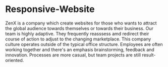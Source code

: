 # Responsive-Website
ZenX is a company which create websites for those who wants to attract the global audience towards themselves or towards their business.  Our team is highly adaptive. They frequently reasssess amd redirect their course of action to adjust to the changing marketplace.  This company culture operates outside of the typical office structure. Employees are often working together and there's an emphasis  brainstorming, feedback and innovation. Processes are more casual, but team projects are still result-oriented.
